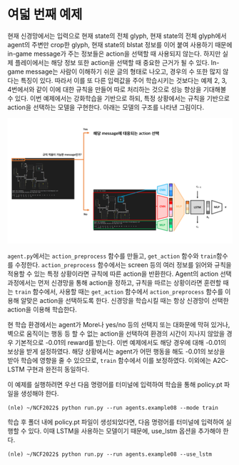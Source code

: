 # 여덟 번째 예제

현재 신경망에서는 입력으로 현재 state의 전체 glyph, 현재 state의 전체 glyph에서 agent의 주변만 crop한 glyph, 현재 state의 blstat 정보를 이어 붙여 사용하기 때문에 in-game message가 주는 정보들은 action을 선택할 때 사용되지 않는다. 하지만 실제 플레이에서는 해당 정보 또한 action을 선택할 때 중요한 근거가 될 수 있다. In-game message는 사람이 이해하기 쉬운 글의 형태로 나오고, 경우의 수 또한 많지 않다는 특징이 있다. 따라서 이를 또 다른 입력값을 주어 학습시키는 것보다는 예제 2, 3, 4번에서와 같이 이에 대한 규칙을 만들어 따로 처리하는 것으로 성능 향상을 기대해볼 수 있다. 이번 예제에서는 강화학습을 기반으로 하되, 특정 상황에서는 규칙을 기반으로 action을 선택하는 모델을 구현한다. 아래는 모델의 구조를 나타낸 그림이다.

<img src="../../pics/e8_model.png"/>

```agent.py```에서는 ```action_preprocess``` 함수를 만들고, ```get_action``` 함수와 ```train```함수를 수정한다. ```action_preprocess``` 함수에서는 screen 등의 여러 정보를 읽어와 규칙을 적용할 수 있는 특정 상황이라면 규칙에 따른 action을 반환한다. Agent의 action 선택 과정에서는 먼저 신경망을 통해 action을 정하고, 규칙을 따르는 상황이라면 훈련할 때는 ```train``` 함수에서, 사용할 때는 ```get_action``` 함수에서 ```action_preprocess``` 함수를 이용해 알맞은 action을 선택하도록 한다. 신경망을 학습시킬 때는 항상 신경망이 선택한 action을 이용해 학습한다. 

현 학습 환경에서는 agent가 More나 yes/no 등의 선택지 또는 대화문에 막혀 있거나, 벽으로 움직이는 행동 등 할 수 없는 action을 선택하여 환경의 시간이 지나지 않았을 경우 기본적으로 -0.01의 reward를 받는다. 이번 예제에서도 해당 경우에 대해 -0.01의 보상을 받게 설정하였다. 해당 상황에서는 agent가 어떤 행동을 해도 -0.01의 보상을 받아 학습에 영향을 줄 수 있으므로, ```train``` 함수에서 이를 보정하였다. 이외에는 A2C-LSTM 구현과 완전히 동일하다.

이 예제를 실행하려면 우선 다음 명령어를 터미널에 입력하여 학습을 통해 policy.pt 파일을 생성해야 한다.

```
(nle) ~/NCF2022$ python run.py --run agents.example08 --mode train
```

학습 후 폴더 내에 policy.pt 파일이 생성되었다면, 다음 명령어를 터미널에 입력하여 실행할 수 있다. 이때 LSTM을 사용하는 모델이기 때문에, use_lstm 옵션을 추가해야 한다.

```
(nle) ~/NCF2022$ python run.py --run agents.example08 --use_lstm
```